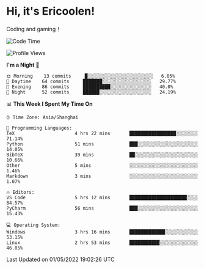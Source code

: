 # Hi, it's Ericoolen!
Coding and gaming！

<!--START_SECTION:waka-->
![Code Time](http://img.shields.io/badge/Code%20Time-225%20hrs%2023%20mins-blue)

![Profile Views](http://img.shields.io/badge/Profile%20Views-2-blue)

**I'm a Night 🦉** 

```text
🌞 Morning    13 commits     █░░░░░░░░░░░░░░░░░░░░░░░░   6.05% 
🌆 Daytime    64 commits     ███████░░░░░░░░░░░░░░░░░░   29.77% 
🌃 Evening    86 commits     ██████████░░░░░░░░░░░░░░░   40.0% 
🌙 Night      52 commits     ██████░░░░░░░░░░░░░░░░░░░   24.19%

```


📊 **This Week I Spent My Time On** 

```text
⌚︎ Time Zone: Asia/Shanghai

💬 Programming Languages: 
TeX                      4 hrs 22 mins       █████████████████░░░░░░░░   71.14% 
Python                   51 mins             ███░░░░░░░░░░░░░░░░░░░░░░   14.05% 
BibTeX                   39 mins             ██░░░░░░░░░░░░░░░░░░░░░░░   10.66% 
Other                    5 mins              ░░░░░░░░░░░░░░░░░░░░░░░░░   1.46% 
Markdown                 3 mins              ░░░░░░░░░░░░░░░░░░░░░░░░░   1.07%

🔥 Editors: 
VS Code                  5 hrs 12 mins       █████████████████████░░░░   84.57% 
PyCharm                  56 mins             ███░░░░░░░░░░░░░░░░░░░░░░   15.43%

💻 Operating System: 
Windows                  3 hrs 16 mins       █████████████░░░░░░░░░░░░   53.15% 
Linux                    2 hrs 53 mins       ███████████░░░░░░░░░░░░░░   46.85%

```


 Last Updated on 01/05/2022 19:02:26 UTC
<!--END_SECTION:waka-->


